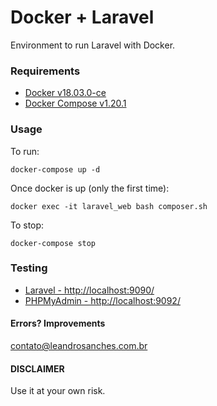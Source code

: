 # Docker + Laravel

Environment to run Laravel with Docker.

### Requirements
* [Docker v18.03.0-ce](https://docs.docker.com/install/)
* [Docker Compose v1.20.1](https://docs.docker.com/install/)

### Usage

To run:
```shell
docker-compose up -d
```

Once docker is up (only the first time):
```shell
docker exec -it laravel_web bash composer.sh
```

To stop:
```shell
docker-compose stop
```

### Testing

* [Laravel - http://localhost:9090/](http://localhost:9090/)
* [PHPMyAdmin - http://localhost:9092/](http://localhost:9092/)

#### Errors? Improvements
contato@leandrosanches.com.br

#### DISCLAIMER
Use it at your own risk.

